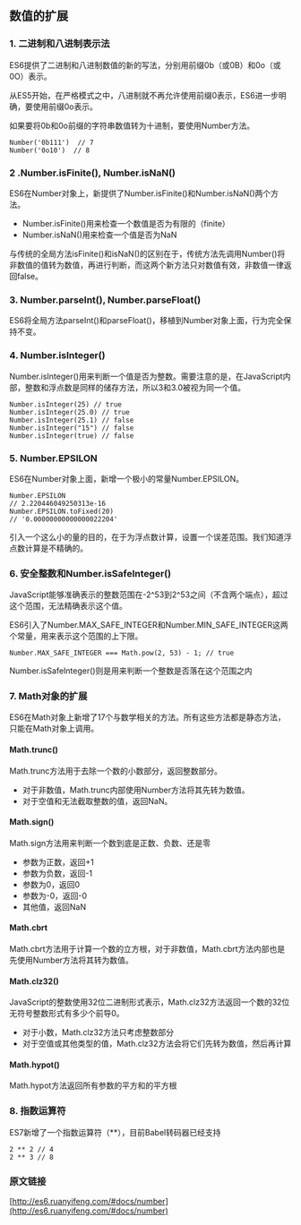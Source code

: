 ## 数值的扩展

### 1. 二进制和八进制表示法

ES6提供了二进制和八进制数值的新的写法，分别用前缀0b（或0B）和0o（或0O）表示。

从ES5开始，在严格模式之中，八进制就不再允许使用前缀0表示，ES6进一步明确，要使用前缀0o表示。

如果要将0b和0o前缀的字符串数值转为十进制，要使用Number方法。

```
Number('0b111')  // 7
Number('0o10')  // 8
```

### 2 .Number.isFinite(), Number.isNaN() 

ES6在Number对象上，新提供了Number.isFinite()和Number.isNaN()两个方法。

- Number.isFinite()用来检查一个数值是否为有限的（finite）
- Number.isNaN()用来检查一个值是否为NaN

与传统的全局方法isFinite()和isNaN()的区别在于，传统方法先调用Number()将非数值的值转为数值，再进行判断，而这两个新方法只对数值有效，非数值一律返回false。

### 3. Number.parseInt(), Number.parseFloat()

ES6将全局方法parseInt()和parseFloat()，移植到Number对象上面，行为完全保持不变。

### 4. Number.isInteger()

Number.isInteger()用来判断一个值是否为整数。需要注意的是，在JavaScript内部，整数和浮点数是同样的储存方法，所以3和3.0被视为同一个值。

```
Number.isInteger(25) // true
Number.isInteger(25.0) // true
Number.isInteger(25.1) // false
Number.isInteger("15") // false
Number.isInteger(true) // false
```

### 5. Number.EPSILON

ES6在Number对象上面，新增一个极小的常量Number.EPSILON。

```
Number.EPSILON
// 2.220446049250313e-16
Number.EPSILON.toFixed(20)
// '0.00000000000000022204'
```

引入一个这么小的量的目的，在于为浮点数计算，设置一个误差范围。我们知道浮点数计算是不精确的。

### 6. 安全整数和Number.isSafeInteger()

JavaScript能够准确表示的整数范围在-2^53到2^53之间（不含两个端点），超过这个范围，无法精确表示这个值。

ES6引入了Number.MAX_SAFE_INTEGER和Number.MIN_SAFE_INTEGER这两个常量，用来表示这个范围的上下限。

```
Number.MAX_SAFE_INTEGER === Math.pow(2, 53) - 1; // true
```

Number.isSafeInteger()则是用来判断一个整数是否落在这个范围之内

### 7. Math对象的扩展

ES6在Math对象上新增了17个与数学相关的方法。所有这些方法都是静态方法，只能在Math对象上调用。

#### Math.trunc()

Math.trunc方法用于去除一个数的小数部分，返回整数部分。

- 对于非数值，Math.trunc内部使用Number方法将其先转为数值。
- 对于空值和无法截取整数的值，返回NaN。

#### Math.sign()

Math.sign方法用来判断一个数到底是正数、负数、还是零

- 参数为正数，返回+1
- 参数为负数，返回-1
- 参数为0，返回0
- 参数为-0，返回-0
- 其他值，返回NaN

#### Math.cbrt

Math.cbrt方法用于计算一个数的立方根，对于非数值，Math.cbrt方法内部也是先使用Number方法将其转为数值。

#### Math.clz32()

JavaScript的整数使用32位二进制形式表示，Math.clz32方法返回一个数的32位无符号整数形式有多少个前导0。

- 对于小数，Math.clz32方法只考虑整数部分
- 对于空值或其他类型的值，Math.clz32方法会将它们先转为数值，然后再计算

#### Math.hypot()

Math.hypot方法返回所有参数的平方和的平方根

### 8. 指数运算符

ES7新增了一个指数运算符（**），目前Babel转码器已经支持

```
2 ** 2 // 4
2 ** 3 // 8
```

### 原文链接

[http://es6.ruanyifeng.com/#docs/number](http://es6.ruanyifeng.com/#docs/number)